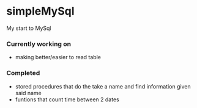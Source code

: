 # simpleMySql
My start to MySql

<h3>Currently working on</h3>
<ul>
  <li>making better/easier to read table</li>
</ul>
<h3>Completed</h3>
<ul>
  <li>stored procedures that do the take a name and find information given said name</li>
  <li>funtions that count time between 2 dates</li>
</ul>
